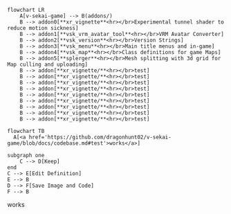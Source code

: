 ```mermaid
flowchart LR
    A[v-sekai-game] --> B(addons/)
    B --> addon0[**xr_vignette**<hr></br>Experimental tunnel shader to reduce motion sickness]
    B --> addon1[**vsk_vrm_avatar_tool**<hr></br>VRM Avatar Converter]
    B --> addon2[**vsk_version**<hr></br>Version Strings]
    B --> addon3[**vsk_menu**<hr></br>Main title menus and in-game]
    B --> addon4[**vsk_map**<hr></br>Class definitions for game Maps]
    B --> addon5[**splerger**<hr></br>Mesh splitting with 3d grid for Map culling and uploading]
    B --> addon[**xr_vignette/**<hr></br>test]
    B --> addon[**xr_vignette/**<hr></br>test]
    B --> addon[**xr_vignette/**<hr></br>test]
    B --> addon[**xr_vignette/**<hr></br>test]
    B --> addon[**xr_vignette/**<hr></br>test]
    B --> addon[**xr_vignette/**<hr></br>test]
    B --> addon[**xr_vignette/**<hr></br>test]
    B --> addon[**xr_vignette/**<hr></br>test]
    B --> addon[**xr_vignette/**<hr></br>test]

```

```mermaid
flowchart TB
  A[<a href='https://github.com/dragonhunt02/v-sekai-game/blob/docs/codebase.md#test'>works</a>]
```
    subgraph one
        C --> D[Keep]
    end
    C --> E[Edit Definition]
    E --> B
    D --> F[Save Image and Code]
    F --> B

<a id='test'>works</a>
